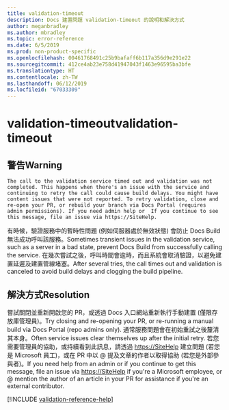 ```yaml
---
title: validation-timeout
description: Docs 建置問題 validation-timeout 的說明和解決方式
author: meganbradley
ms.author: mbradley
ms.topic: error-reference
ms.date: 6/5/2019
ms.prod: non-product-specific
ms.openlocfilehash: 00461768491c25b9bafaff6b117a356d9e291e22
ms.sourcegitcommit: 412ce4ab23e758d41947043f1463e96595ba3bfe
ms.translationtype: HT
ms.contentlocale: zh-TW
ms.lasthandoff: 06/12/2019
ms.locfileid: "67033309"
---
```

# <a name="validation-timeout"></a><span data-ttu-id="6ce76-103">validation-timeout</span><span class="sxs-lookup"><span data-stu-id="6ce76-103">validation-timeout</span></span>

## <a name="warning"></a><span data-ttu-id="6ce76-104">警告</span><span class="sxs-lookup"><span data-stu-id="6ce76-104">Warning</span></span>

`The call to the validation service timed out and validation was not completed. This happens when there's an issue with the service and continuing to retry the call could cause build delays. You might have content issues that were not reported. To retry validation, close and re-open your PR, or rebuild your branch via Docs Portal (requires admin permissions). If you need admin help or  If you continue to see this message, file an issue via https://SiteHelp.`

<span data-ttu-id="6ce76-105">有時候，驗證服務中的暫時性問題 (例如伺服器處於無效狀態) 會防止 Docs Build 無法成功呼叫該服務。</span><span class="sxs-lookup"><span data-stu-id="6ce76-105">Sometimes transient issues in the validation service, such as a server in a bad state, prevent Docs Build from successfully calling the service.</span></span> <span data-ttu-id="6ce76-106">在幾次嘗試之後，呼叫時間會逾時，而且系統會取消驗證，以避免建置延遲及建置管線堵塞。</span><span class="sxs-lookup"><span data-stu-id="6ce76-106">After several tries, the call times out and validation is canceled to avoid build delays and clogging the build pipeline.</span></span>

## <a name="resolution"></a><span data-ttu-id="6ce76-107">解決方式</span><span class="sxs-lookup"><span data-stu-id="6ce76-107">Resolution</span></span>

<span data-ttu-id="6ce76-108">嘗試關閉並重新開啟您的 PR，或透過 Docs 入口網站重新執行手動建置 (僅限存放庫管理員)。</span><span class="sxs-lookup"><span data-stu-id="6ce76-108">Try closing and re-opening your PR, or re-running a manual build via Docs Portal (repo admins only).</span></span> <span data-ttu-id="6ce76-109">通常服務問題會在初始重試之後釐清其本身。</span><span class="sxs-lookup"><span data-stu-id="6ce76-109">Often service issues clear themselves up after the initial retry.</span></span> <span data-ttu-id="6ce76-110">若您需要管理員的協助，或持續看到此訊息，請透過 [https://SiteHelp](https://SiteHelp) 建立問題 (若您是 Microsoft 員工)，或在 PR 中以 @ 提及文章的作者以取得協助 (若您是外部參與者)。</span><span class="sxs-lookup"><span data-stu-id="6ce76-110">If you need help from an admin or if you continue to get this message, file an issue via [https://SiteHelp](https://SiteHelp) if you're a Microsoft employee, or @ mention the author of an article in your PR for assistance if you're an external contributor.</span></span>

<!--make sure to add this file to your includes folder and verify the path-->
[!INCLUDE [validation-reference-help](includes/validation-reference-help.md)]

